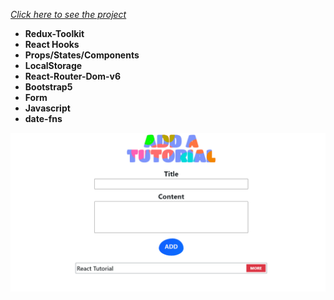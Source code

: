 *[Click here to see the project](https://tutorial-app-with-redux-toolkit-iiks.vercel.app/)*

- __Redux-Toolkit__<br/>
- __React Hooks__ <br/>
- __Props/States/Components__<br/>
- __LocalStorage__<br>
- __React-Router-Dom-v6__<br/>
- __Bootstrap5__<br/>
- __Form__<br/>
- __Javascript__<br/>
- __date-fns__

<div align="center"><img src="https://github.com/MehmetCakir1/tutorialAppWithReduxToolkit/blob/master/tutorialAppWithReduxToolkit.gif">
